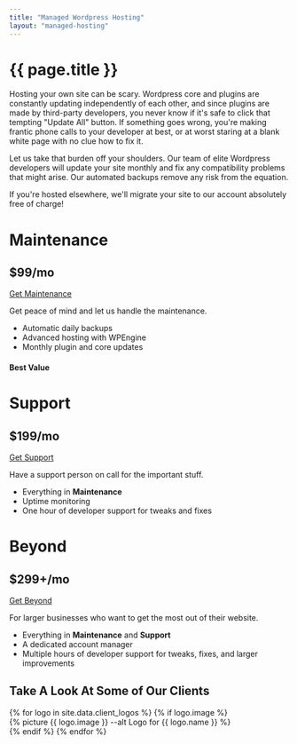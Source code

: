```yaml
---
title: "Managed Wordpress Hosting"
layout: "managed-hosting"
---
```


<div class="container">
	<div class="row justify-content-center">
		<div class="col-sm-10">
			<h1 class="post-title">{{ page.title }}</h1>
			<p>Hosting your own site can be scary. Wordpress core and plugins are constantly updating independently of each other, and since plugins are made by third-party developers, you never know if it's safe to click that tempting "Update All" button. If something goes wrong, you're making frantic phone calls to your developer at best, or at worst staring at a blank white page with no clue how to fix it.</p>
			<p>Let us take that burden off your shoulders. Our team of elite Wordpress developers will update your site monthly and fix any compatibility problems that might arise. Our automated backups remove any risk from the equation.</p>
			<p>If you're hosted elsewhere, we'll migrate your site to our account absolutely free of charge!</p>
			<div class="row mt-5 mb-5">
				<div class="col-lg-4 mb-lg-0 mb-5">
					<div class="product-tile">
						<h1 class="product-title">Maintenance</h1>
						<h2 class="product-cost">$99/mo</h2>
						<a href="/contact-us" class="product-link">Get Maintenance</a>
						<p>Get peace of mind and let us handle the maintenance.</p>
						<ul>
							<li>Automatic daily backups</li>
							<li>Advanced hosting with WPEngine</li>
							<li>Monthly plugin and core updates</li>
						</ul>
					</div>
				</div>
				<div class="col-lg-4 mb-lg-0 mb-4">
					<div class="product-tile product-tile-recommended">
						<h4 class="product-notice">Best Value</h4>
						<h1 class="product-title">Support</h1>
						<h2 class="product-cost">$199/mo</h2>
						<a href="/contact-us" class="product-link">Get Support</a>
						<p>Have a support person on call for the important stuff.</p>
						<ul>
							<li>Everything in <strong>Maintenance</strong></li>
							<li>Uptime monitoring</li>
							<li>One hour of developer support for tweaks and fixes</li>
						</ul>
					</div>
				</div>
				<div class="col-lg-4 mb-lg-0 mb-4">
					<div class="product-tile">
						<h1 class="product-title">Beyond</h1>
						<h2 class="product-cost">$299+/mo</h2>
						<a href="/contact-us" class="product-link">Get Beyond</a>
						<p>For larger businesses who want to get the most out of their website.</p>
						<ul>
							<li>Everything in <strong>Maintenance</strong> and <strong>Support</strong></li>
							<li>A dedicated account manager</li>
							<li>Multiple hours of developer support for tweaks, fixes, and larger improvements</li>
						</ul>
					</div>
				</div>
			</div>
		</div>
	</div>
</div>
<div class="logo-cloud">
	<div class="container">
		<div class="row justify-content-center">
			<div class="col-sm-10">
				<h2>Take A Look At Some of Our <i class="icofont-slightly-smile"></i> Clients</h2>
				<div class="logos">
					{% for logo in site.data.client_logos %}
						{% if logo.image %}
							<div class="logo">
									{% picture {{ logo.image }} --alt Logo for {{ logo.name }} %}
							</div>
						{% endif %}
					{% endfor %}
				</div>
			</div>
		</div>
	</div>
</div>		